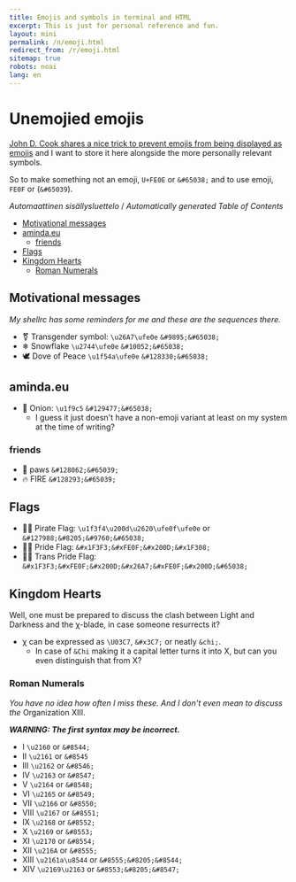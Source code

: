 ```yaml
---
title: Emojis and symbols in terminal and HTML
excerpt: This is just for personal reference and fun.
layout: mini
permalink: /n/emoji.html
redirect_from: /r/emoji.html
sitemap: true
robots: noai
lang: en
---
```


# Unemojied emojis

[John D. Cook shares a nice trick to prevent emojis from being displayed as
emojis](https://www.johndcook.com/blog/2022/09/30/preventing-emoji/) and I
want to store it here alongside the more personally
relevant symbols.

So to make something not an emoji, `U+FE0E` or `&#65038;` and to use emoji,
`FE0F` or (`&#65039`).

<!-- editorconfig-checker-disable -->
<!-- prettier-ignore-start -->

<!-- START doctoc generated TOC please keep comment here to allow auto update -->
<!-- DON'T EDIT THIS SECTION, INSTEAD RE-RUN doctoc TO UPDATE -->
<em lang="fi">Automaattinen sisällysluettelo</em> / <em lang="en">Automatically generated Table of Contents</em>

- [Motivational messages](#motivational-messages)
- [aminda.eu](#amindaeu)
  - [friends](#friends)
- [Flags](#flags)
- [Kingdom Hearts](#kingdom-hearts)
  - [Roman Numerals](#roman-numerals)

<!-- END doctoc generated TOC please keep comment here to allow auto update -->

<!-- prettier-ignore-end -->
<!-- editorconfig-checker-enable -->

## Motivational messages

_My shellrc has some reminders for me and these are the sequences there._

- &#9895;&#65038; Transgender symbol: `\u26A7\ufe0e` `&#9895;&#65038;`
- &#10052;&#65038; Snowflake `\u2744\ufe0e` `&#10052;&#65038;`
- &#128330;&#65038; Dove of Peace `\u1f54a\ufe0e` `&#128330;&#65038;`

## aminda.eu

- &#129477;&#65038; Onion: `\u1f9c5` `&#129477;&#65038;`
  - I guess it just doesn't have a non-emoji variant at least on my system at the time of writing?

### friends

- &#128062;&#65039; paws `&#128062;&#65039;`
- &#128293;&#65039; FIRE `&#128293;&#65039;`

## Flags

- &#127988;&#8205;&#9760;&#65038; Pirate Flag: `\u1f3f4\u200d\u2620\ufe0f\ufe0e` or `&#127988;&#8205;&#9760;&#65038;`
- &#x1F3F3;&#xFE0F;&#x200D;&#x1F308;&#65038; Pride Flag: `&#x1F3F3;&#xFE0F;&#x200D;&#x1F308;`
- &#x1F3F3;&#xFE0F;&#x200D;&#x26A7;&#xFE0F;&#x200D;&#65038; Trans Pride Flag: `&#x1F3F3;&#xFE0F;&#x200D;&#x26A7;&#xFE0F;&#x200D;&#65038;`

## Kingdom Hearts

Well, one must be prepared to discuss the clash between Light and Darkness and the &chi;-blade, in case someone resurrects it?

- &chi; can be expressed as `\U03C7`, `&#x3C7;` or neatly `&chi;`.
  - In case of `&Chi` making it a capital letter turns it into &Chi;, but can you even distinguish that from X?

### Roman Numerals

_You have no idea how often I miss these. And I don't even mean to discuss the_ Organization &#8555;&#8544;.

**_WARNING: The first syntax may be incorrect._**

- &#8544; `\u2160` or `&#8544;`
- &#8545; `\u2161` or `&#8545`
- &#8546; `\u2162` or `&#8546;`
- &#8547; `\u2163` or `&#8547;`
- &#8548; `\u2164` or `&#8548;`
- &#8549; `\u2165` or `&#8549;`
- &#8550; `\u2166` or `&#8550;`
- &#8551; `\u2167` or `&#8551;`
- &#8552; `\u2168` or `&#8552;`
- &#8553; `\u2169` or `&#8553;`
- &#8554; `\u2170` or `&#8554;`
- &#8555; `\u216A` or `&#8555;`
- &#8555;&#8205;&#8544; `\u2161a\u8544` or `&#8555;&#8205;&#8544;`
- &#8553;&#8205;&#8547; `\u2169\u2163` or `&#8553;&#8205;&#8547;`

<!-- TODO: FINISH THESE!

- &#8556; `\u216B` or `&#8544;`
- &#8557; `\u216C` or `&#8544;`
- &#8558; `\u216D`
- &#8559; `\u216E`
- &#8560; `\u216F`
- &#8561; `\u216G`
- &#8562;
- &#8563;
- &#8564;
- &#8565;
- &#8566;
- &#8567;
- &#8568;
- &#8569;
- &#8570;
- &#8571;
- &#8572;
- &#8573;
- &#8574;
- &#8575;
- &#8576;
- &#8577;
- &#8578;
- &#8579;
- &#8581;
- &#8582;
- &#8583;
- &#8584;

-->
